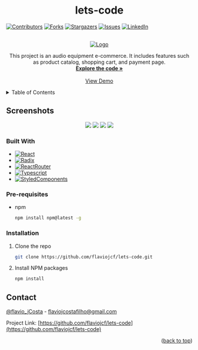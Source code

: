 <a name="readme-top"></a>
<h1 align="center">lets-code</h1>

[![Contributors][contributors-shield]][contributors-url]
[![Forks][forks-shield]][forks-url]
[![Stargazers][stars-shield]][stars-url]
[![Issues][issues-shield]][issues-url]
[![LinkedIn][linkedin-shield]][linkedin-url]

<br />
<div align="center">
  <a href="https:/github.com/flaviojcf/lets-code">
    <img src="/public/lets-code.gif" alt="Logo">
  </a>


  <p align="center">
    This project is an audio equipment e-commerce. It includes features such as product catalog, shopping cart, and payment page.
    <br />
    <a href="https:/github.com/flaviojcf/lets-code"><strong>Explore the code »</strong></a>
    <br />
    <br />
    <a href="https:/lets-code-psi.vercel.app/">View Demo</a>
  </p>
</div>

<details>
  <summary>Table of Contents</summary>
  <ol>
    <li>
      <a href="#about-the-project">About The Project</a>
      <ul>
        <li><a href="#built-with">Built With</a></li>
      </ul>
    </li>
    <li>
      <ul>
        <li><a href="#prerequisites">Pre-requisites</a></li>
        <li><a href="#installation">Installation</a></li>
      </ul>
    </li>
    <li><a href="#contact">Contact</a></li>
  </ol>
</details>

## Screenshots

<div align="center">
    <img src="/public/lets-code1.png"  >
    <img src="/public/lets-code2.png"  >
    <img src="/public/lets-code3.png"  >
    <img src="/public/lets-code4.png"  >
</div>



### Built With


- [![React][react.js]][react-url]
- [![Radix][radix.react]][radix-url]
- [![ReactRouter][reactRouter.react]][reactRouter-url]
- [![Typescript][Typescript.react]][Typescript-url]
- [![StyledComponents][StyledComponents.react]][StyledComponents-url]




### Pre-requisites


- npm
  ```sh
  npm install npm@latest -g
  ```

### Installation

1. Clone the repo
   ```sh
   git clone https://github.com/flaviojcf/lets-code.git
   ```
2. Install NPM packages
   ```sh
   npm install
   ```





## Contact

[@flavio_jCosta](mailto:flaviojcostafilho@gmail.com) - flaviojcostafilho@gmail.com

Project Link: [https://github.com/flaviojcf/lets-code](https://github.com/flaviojcf/lets-code)

<p align="right">(<a href="#readme-top">back to top</a>)</p>




[contributors-shield]: https://img.shields.io/github/contributors/flaviojcf/lets-code.svg?style=for-the-badge
[contributors-url]: https://github.com/flaviojcf/lets-code/graphs/contributors
[forks-shield]: https://img.shields.io/github/forks/flaviojcf/lets-code.svg?style=for-the-badge
[forks-url]: https://github.com/flaviojcf/lets-code/network/members
[stars-shield]: https://img.shields.io/github/stars/flaviojcf/lets-code.svg?style=for-the-badge
[stars-url]: https://github.com/flaviojcf/lets-code/stargazers
[issues-shield]: https://img.shields.io/github/issues/flaviojcf/lets-code.svg?style=for-the-badge
[issues-url]: https://github.com/flaviojcf/lets-code/issues
[linkedin-shield]: https://img.shields.io/badge/-LinkedIn-black.svg?style=for-the-badge&logo=linkedin&colorB=555
[linkedin-url]: https://www.linkedin.com/in/flávio-jcosta
[react.js]: https://img.shields.io/badge/React-2F74C0?style=for-the-badge&logo=React&logoColor=white
[react-url]: https://reactjs.org/
[radix.react]: https://img.shields.io/badge/radix-ui20232A?style=for-the-badge&logo=radix-ui&logoColor=61DAFB
[radix-url]: https://www.radix-ui.com/
[reactRouter.react]:https://img.shields.io/badge/React-Router-Dom2F74C0?style=for-the-badge&logo=React-router&logoColor=white
[reactRouter-url]: https://reactrouter.com/en/main
[TailwindCss.react]:https://img.shields.io/badge/Tailwind-css20232A?style=for-the-badge&logo=TailwindCss&logoColor=61DAFB
[TailwindCss-url]: https://tailwindcss.com/
[Phosphor.react]:https://img.shields.io/badge/Phosphor-react20232A?style=for-the-badge&logo=phosphor-react&logoColor=61DAFB
[Phosphor-url]: https://phosphoricons.com/
[Typescript.react]:https://img.shields.io/badge/Typescript-2F74C0?style=for-the-badge&logo=typescript&logoColor=white
[Typescript-url]: https://phosphoricons.com/
[StyledComponents.react]: https://img.shields.io/badge/Styled-Components-3A3A3A?style=for-the-badge&logo=Styled-Components&logoColor=white
[StyledComponents-url]: https://styled-components.com/